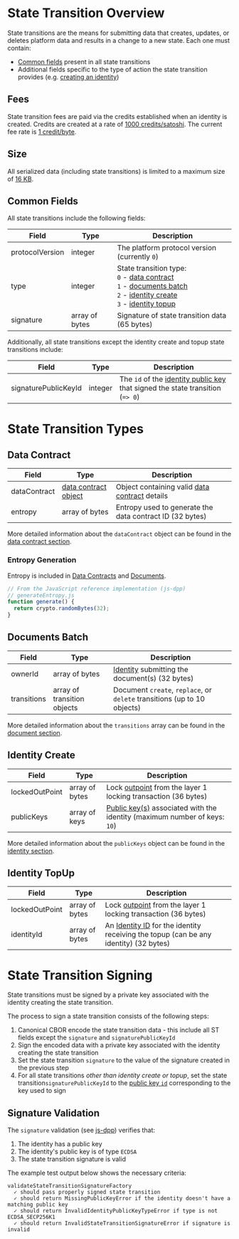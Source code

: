 # State Transition Overview

 State transitions are the means for submitting data that creates, updates, or deletes platform data and results in a change to a new state. Each one must contain:
 - [Common fields](#common-fields) present in all state transitions
 - Additional fields specific to the type of action the state transition provides (e.g. [creating an identity](platform-protocol-reference-identity#identity-create-schema))

## Fees

State transition fees are paid via the credits established when an identity is created. Credits are created at a rate of [1000 credits/satoshi](https://github.com/dashevo/js-dpp/blob/v0.17.0/lib/identity/creditsConverter.js#L1). The current fee rate is [1 credit/byte](https://github.com/dashevo/js-dpp/blob/v0.17.0/lib/stateTransition/calculateStateTransitionFee.js#L1).

## Size

All serialized data (including state transitions) is limited to a maximum size of [16 KB](https://github.com/dashevo/js-dpp/blob/v0.17.0/lib/util/serializer.js#L5).

## Common Fields

All state transitions include the following fields:

| Field | Type | Description|
| - | - | - |
| protocolVersion | integer | The platform protocol version (currently `0`) |
| type | integer | State transition type:<br>`0` - [data contract](platform-protocol-reference-data-contract#data-contract-creation)<br>`1` - [documents batch](platform-protocol-reference-document#document-submission)<br>`2` - [identity create](platform-protocol-reference-identity#identity-creation)<br>`3` - [identity topup](platform-protocol-reference-identity#identity-topup) |
| signature | array of bytes | Signature of state transition data (65 bytes) |

Additionally, all state transitions except the identity create and topup state transitions include:

| Field | Type | Description|
| - | - | - |
| signaturePublicKeyId | integer | The `id` of the [identity public key](platform-protocol-reference-identity#identity-publickeys) that signed the state transition (`=> 0`)|


# State Transition Types

## Data Contract

| Field | Type | Description|
| - | - | - |
| dataContract | [data contract object](platform-protocol-reference-data-contract#data-contract-object) | Object containing valid [data contract](platform-protocol-reference-data-contract) details |
| entropy | array of bytes | Entropy used to generate the data contract ID (32 bytes) |

More detailed information about the `dataContract` object can be found in the [data contract section](platform-protocol-reference-data-contract).

### Entropy Generation

Entropy is included in [Data Contracts](platform-protocol-reference-data-contract#data-contract-creation) and [Documents](platform-protocol-reference-document#document-create-transition).

```javascript
// From the JavaScript reference implementation (js-dpp)
// generateEntropy.js
function generate() {
  return crypto.randomBytes(32);
}
```

## Documents Batch

| Field | Type | Description|
| - | - | - |
| ownerId | array of bytes | [Identity](platform-protocol-reference-identity) submitting the document(s) (32 bytes) |
| transitions | array of transition objects | Document `create`, `replace`, or `delete` transitions (up to 10 objects) |

More detailed information about the `transitions` array can be found in the [document section](platform-protocol-reference-document).

## Identity Create

| Field | Type | Description|
| - | - | - |
| lockedOutPoint | array of bytes | Lock [outpoint](https://dashcore.readme.io/docs/core-additional-resources-glossary#section-outpoint) from the layer 1 locking transaction (36 bytes) |
| publicKeys | array of keys | [Public key(s)](platform-protocol-reference-identity#identity-publickeys) associated with the identity (maximum number of keys: `10`)|

More detailed information about the `publicKeys` object can be found in the [identity section](platform-protocol-reference-identity).

## Identity TopUp

| Field | Type | Description|
| - | - | - |
| lockedOutPoint | array of bytes | Lock [outpoint](https://dashcore.readme.io/docs/core-additional-resources-glossary#section-outpoint) from the layer 1 locking transaction (36 bytes) |
| identityId | array of bytes | An [Identity ID](platform-protocol-reference-identity#identity-id) for the identity receiving the topup (can be any identity) (32 bytes) |


# State Transition Signing

State transitions must be signed by a private key associated with the identity creating the state transition.

The process to sign a state transition consists of the following steps:
1. Canonical CBOR encode the state transition data - this include all ST fields except the `signature` and `signaturePublicKeyId`
2. Sign the encoded data with a private key associated with the identity creating the state transition
3. Set the state transition `signature` to the value of the signature created in the previous step
4. For all state transitions _other than identity create or topup_, set the state transition`signaturePublicKeyId` to the [public key `id`](platform-protocol-reference-identity#public-key-id) corresponding to the key used to sign

## Signature Validation

The `signature` validation (see [js-dpp](https://github.com/dashevo/js-dpp/blob/v0.17.0/test/unit/stateTransition/validation/validateStateTransitionSignatureFactory.spec.js)) verifies that:

1. The identity has a public key
2. The identity's public key is of type `ECDSA`
3. The state transition signature is valid

The example test output below shows the necessary criteria:

```
validateStateTransitionSignatureFactory
  ✓ should pass properly signed state transition
  ✓ should return MissingPublicKeyError if the identity doesn't have a matching public key
  ✓ should return InvalidIdentityPublicKeyTypeError if type is not ECDSA_SECP256K1
  ✓ should return InvalidStateTransitionSignatureError if signature is invalid
```